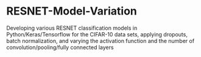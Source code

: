 # RESNET-Model-Variation
Developing various RESNET classification models in Python/Keras/Tensorflow for the CIFAR-10 data sets, applying dropouts, batch normalization, and varying the activation function and the number of convolution/pooling/fully connected layers
